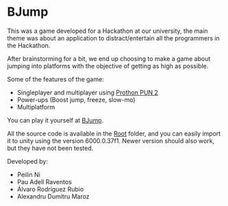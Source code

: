 # BJump

This was a game developed for a Hackathon at our university, the main theme was about an application to distract/entertain all the programmers in the Hackathon.

After brainstorming for a bit, we end up choosing to make a game about jumping into platforms with the objective of getting as high as possible.

Some of the features of the game:
 - Singleplayer and multiplayer using [Prothon PUN 2](https://doc.photonengine.com/pun/current/getting-started/pun-intro)
 - Power-ups (Boost jump, freeze, slow-mo)
 - Multiplatform

You can play it yourself at [BJump](https://alexandru-d6.github.io/BJump/).

All the source code is available in the [Root](./) folder, and you can easily import it to unity using the version 6000.0.37f1. Newer version should also work, but they have not been tested.

Developed by:
 - Peilin Ni
 - Pau Adell Raventos
 - Álvaro Rodríguez Rubio
 - Alexandru Dumitru Maroz